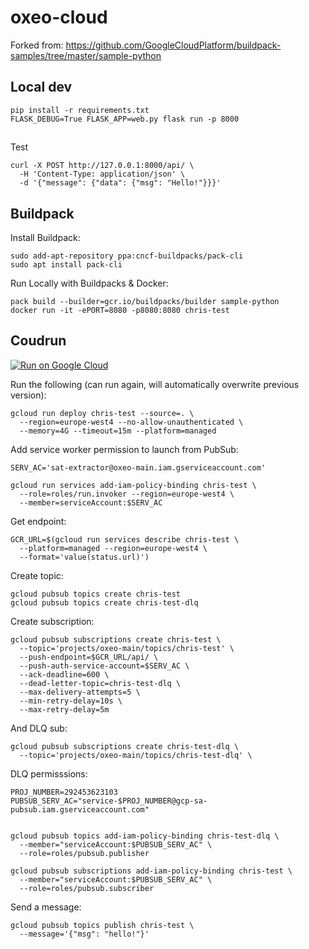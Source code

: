 # oxeo-cloud

Forked from: https://github.com/GoogleCloudPlatform/buildpack-samples/tree/master/sample-python

## Local dev
```
pip install -r requirements.txt
FLASK_DEBUG=True FLASK_APP=web.py flask run -p 8000
```

##
Test
```
curl -X POST http://127.0.0.1:8000/api/ \
  -H 'Content-Type: application/json' \
  -d '{"message": {"data": {"msg": "Hello!"}}}'
```

## Buildpack
Install Buildpack:
```
sudo add-apt-repository ppa:cncf-buildpacks/pack-cli
sudo apt install pack-cli
```

Run Locally with Buildpacks & Docker:
```
pack build --builder=gcr.io/buildpacks/builder sample-python
docker run -it -ePORT=8080 -p8080:8080 chris-test
```

## Coudrun
[![Run on Google Cloud](https://deploy.cloud.run/button.svg)](https://deploy.cloud.run)

Run the following (can run again, will automatically overwrite previous version):
```
gcloud run deploy chris-test --source=. \
  --region=europe-west4 --no-allow-unauthenticated \
  --memory=4G --timeout=15m --platform=managed
```

Add service worker permission to launch from PubSub:
```
SERV_AC='sat-extractor@oxeo-main.iam.gserviceaccount.com'

gcloud run services add-iam-policy-binding chris-test \
  --role=roles/run.invoker --region=europe-west4 \
  --member=serviceAccount:$SERV_AC
```

Get endpoint:
```
GCR_URL=$(gcloud run services describe chris-test \
  --platform=managed --region=europe-west4 \
  --format='value(status.url)')
```

Create topic:
```
gcloud pubsub topics create chris-test
gcloud pubsub topics create chris-test-dlq
```

Create subscription:
```
gcloud pubsub subscriptions create chris-test \
  --topic='projects/oxeo-main/topics/chris-test' \
  --push-endpoint=$GCR_URL/api/ \
  --push-auth-service-account=$SERV_AC \
  --ack-deadline=600 \
  --dead-letter-topic=chris-test-dlq \
  --max-delivery-attempts=5 \
  --min-retry-delay=10s \
  --max-retry-delay=5m
```

And DLQ sub:
```
gcloud pubsub subscriptions create chris-test-dlq \
  --topic='projects/oxeo-main/topics/chris-test-dlq' \
```

DLQ permisssions:
```
PROJ_NUMBER=292453623103
PUBSUB_SERV_AC="service-$PROJ_NUMBER@gcp-sa-pubsub.iam.gserviceaccount.com"


gcloud pubsub topics add-iam-policy-binding chris-test-dlq \
  --member="serviceAccount:$PUBSUB_SERV_AC" \
  --role=roles/pubsub.publisher

gcloud pubsub subscriptions add-iam-policy-binding chris-test \
  --member="serviceAccount:$PUBSUB_SERV_AC" \
  --role=roles/pubsub.subscriber
```

Send a message:
```
gcloud pubsub topics publish chris-test \
  --message='{"msg": "hello!"}'
```

